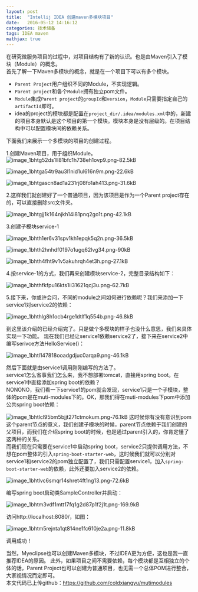 ```yaml
---
layout: post
title:  "Intellij IDEA 创建maven多模块项目"
date:   2016-05-12 14:16:12
categories: 技术储备
tags: IDEA maven
mathjax: true
---
```


在研究微服务项目的过程中，对项目结构有了新的认识。也是由Maven引入了模块（Module）的概念。  
首先了解一下Maven多模块的概念，就是在一个项目下可以有多个模块。

- `Parent Project`用户组织不同的Module，不实现逻辑。
- `Parent project`和各个`Module`拥有独立pom文件。
- `Module`集成`Parent project`的`groupId`和`version`，`Module`只需要指定自己的`artifactId`即可。
- idea的project的模块都是配置在`project_dir/.idea/modules.xml`中的，新建的项目本身默认是这个项目的第一个模块。模块本身是没有层级的。在项目结构中可以配置模块间的依赖关系。
  
  
  
  
  
下面我们来展示一个多模块的项目的创建过程。

1.创建Maven项目，用于组织Module。
![image_1bhtg52ds1ll81bfc1h738eh1ovp9.png-82.5kB][1]

![image_1bhtga54tr9au3l1nid1ul616n9m.png-22.6kB][2]

![image_1bhtgascn8ad1a231rj08fo1ah413.png-31.6kB][3]

2.这样我们就创建好了一个普通项目，因为该项目是作为一个Parent project存在的，可以直接删除src文件夹。

![image_1bhtgjj1k164njkh14i81pnq2go1t.png-42.1kB][4]

3.创建子模块service-1

![image_1bhth1er6v31spv1kh1epqk5q2n.png-36.5kB][5]

![image_1bhth2hnhdf0197o1ugq62lvg34.png-90kB][6]

![image_1bhth4fht9v1v5akuhrqh4et3h.png-27.1kB][7]

4.按service-1的方式，我们再来创建模块service-2，完整目录结构如下：

![image_1bhthfkfpu16kts1ii31621qcj3u.png-62.7kB][8]

5.接下来，你或许会问，不同的module之间如何进行依赖呢？我们来添加一下service1对service2的依赖：

![image_1bhthlg8h1ocb4rge1dtlf1q554b.png-46.8kB][9]

到这里该介绍的已经介绍完了。只是做个多模块的样子也没什么意思，我们来具体实现一下功能。
现在我们已经让service1依赖service2了，接下来在service2中编写serivce方法HelloService()：

![image_1bhtl147818ooadgdjuc0arqa9.png-46.1kB][10]

然后下面就是由service1调用刚刚编写的方法了。  
service1怎么省事我们怎么来，我不想部署tomcat，直接用spring boot。在service1中直接添加spring boot的依赖？  
NONONO，我们看一下service1的pom就会发现，service1只是一个子模块，整体的pom是在muti-modules下的。OK，那我们得在muti-modules下pom中添加公共spring boot依赖：

![image_1bhtlcl95bm5bjjt271ctmokum.png-76.1kB][11]
这时候你有没有意识到pom这个parent节点的意义，我们创建子模块的时候，parent节点依赖于我们创建的父项目，而我们在介绍spring boot的时候，也是通过parent引入的，你肯定懂了这两种的关系。  
而我们现在只需要在service1中启动spring boot，service2只提供调用方法，不想在pom整体的引入`spring-boot-starter-web`，这时候我们就可以分别对service1和service2的pom独立配置了，我们只需配置service1，加入`spring-boot-starter-web`的依赖，此外还要加入service2的依赖。

![image_1bhtlvc6smqr14shret4ft1ng13.png-72.6kB][12]

编写spring boot启动类SampleController并启动：

![image_1bhtm3vdf1mtt17fq1g2d87p1f2j1t.png-169.9kB][13]

访问http://localhost:8080/，如图：

![image_1bhtm5rejnta1qt814ne1fc610je2a.png-11.8kB][14]

调用成功！
  
当然，Myeclipse也可以创建Maven多模块，不过IDEA更为方便，这也是我一直推荐IDEA的原因。
此外，如果项目之间不需要依赖，每个模块都是互相独立的个体的话，Parent Project也可以创建为普通项目，也无需一个总体POM进行整合，大家视情况而定即可。  
本文代码已上传github：https://github.com/coldxiangyu/mutimodules


  [1]: http://static.zybuluo.com/coldxiangyu/6e5ay4yd9855xl90kujaavny/image_1bhtg52ds1ll81bfc1h738eh1ovp9.png
  [2]: http://static.zybuluo.com/coldxiangyu/ehupdv9yp3yjobaktm0l348p/image_1bhtga54tr9au3l1nid1ul616n9m.png
  [3]: http://static.zybuluo.com/coldxiangyu/g551hokrwhb5whpoez3dchm7/image_1bhtgascn8ad1a231rj08fo1ah413.png
  [4]: http://static.zybuluo.com/coldxiangyu/xz6qfnezl1fiz7ofqy2m0o6v/image_1bhtgjj1k164njkh14i81pnq2go1t.png
  [5]: http://static.zybuluo.com/coldxiangyu/iw8dqw81u9hsky93t65bw0bm/image_1bhth1er6v31spv1kh1epqk5q2n.png
  [6]: http://static.zybuluo.com/coldxiangyu/16ptfwvtfbr9dgdic0zq85ve/image_1bhth2hnhdf0197o1ugq62lvg34.png
  [7]: http://static.zybuluo.com/coldxiangyu/n3yf2n69hvb47n5tvs1k8gxl/image_1bhth4fht9v1v5akuhrqh4et3h.png
  [8]: http://static.zybuluo.com/coldxiangyu/kn4xmxenvb02c42qux5vyyho/image_1bhthfkfpu16kts1ii31621qcj3u.png
  [9]: http://static.zybuluo.com/coldxiangyu/ezws8951uwcvm2ozkvhytr8u/image_1bhthlg8h1ocb4rge1dtlf1q554b.png
  [10]: http://static.zybuluo.com/coldxiangyu/ezc0nft4xem7a3wo9bub9fpu/image_1bhtl147818ooadgdjuc0arqa9.png
  [11]: http://static.zybuluo.com/coldxiangyu/23nlpe7epkb48hn7ns0dsgz5/image_1bhtlcl95bm5bjjt271ctmokum.png
  [12]: http://static.zybuluo.com/coldxiangyu/tppit4xg5myt6z7c3ywz67wr/image_1bhtlvc6smqr14shret4ft1ng13.png
  [13]: http://static.zybuluo.com/coldxiangyu/hke9qeb9omclbuc9a5ydlaar/image_1bhtm3vdf1mtt17fq1g2d87p1f2j1t.png
  [14]: http://static.zybuluo.com/coldxiangyu/a96b67ycdzxt83qyhmdbj1or/image_1bhtm5rejnta1qt814ne1fc610je2a.png
